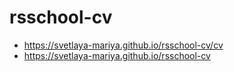 # rsschool-cv
- https://svetlaya-mariya.github.io/rsschool-cv/cv
- https://svetlaya-mariya.github.io/rsschool-cv

